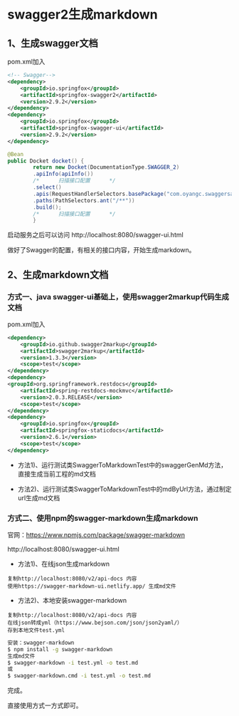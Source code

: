 # swagger2生成markdown

## 1、生成swagger文档
pom.xml加入
```xml
<!-- Swagger-->
<dependency>
    <groupId>io.springfox</groupId>
    <artifactId>springfox-swagger2</artifactId>
    <version>2.9.2</version>
</dependency>
<dependency>
    <groupId>io.springfox</groupId>
    <artifactId>springfox-swagger-ui</artifactId>
    <version>2.9.2</version>
</dependency>
```

```java
@Bean
public Docket docket() {
        return new Docket(DocumentationType.SWAGGER_2)
        .apiInfo(apiInfo())
        /*		扫描接口配置		*/
        .select()
        .apis(RequestHandlerSelectors.basePackage("com.oyangc.swaggersample.comtroller"))
        .paths(PathSelectors.ant("/**"))
        .build();
        /*		扫描接口配置		*/
        }
```
启动服务之后可以访问
http://localhost:8080/swagger-ui.html

做好了Swagger的配置，有相关的接口内容，开始生成markdown。
## 2、生成markdown文档
### 方式一、java swagger-ui基础上，使用swagger2markup代码生成文档
pom.xml加入
```xml
<dependency>
    <groupId>io.github.swagger2markup</groupId>
    <artifactId>swagger2markup</artifactId>
    <version>1.3.3</version>
    <scope>test</scope>
</dependency>
<dependency>
<groupId>org.springframework.restdocs</groupId>
    <artifactId>spring-restdocs-mockmvc</artifactId>
    <version>2.0.3.RELEASE</version>
    <scope>test</scope>
</dependency>
<dependency>
    <groupId>io.springfox</groupId>
    <artifactId>springfox-staticdocs</artifactId>
    <version>2.6.1</version>
    <scope>test</scope>
</dependency>
```

- 方法1)、运行测试类SwaggerToMarkdownTest中的swaggerGenMd方法，直接生成当前工程的md文档

- 方法2)、运行测试类SwaggerToMarkdownTest中的mdByUrl方法，通过制定url生成md文档

### 方式二、使用npm的swagger-markdown生成markdown
官网：https://www.npmjs.com/package/swagger-markdown

http://localhost:8080/swagger-ui.html

- 方法1)、在线json生成markdown
```
复制http://localhost:8080/v2/api-docs 内容
使用https://swagger-markdown-ui.netlify.app/ 生成md文件
```
- 方法2)、本地安装swagger-markdown
```
复制http://localhost:8080/v2/api-docs 内容
在线json转成yml（https://www.bejson.com/json/json2yaml/）
存到本地文件test.yml
```
```sh
安装：swagger-markdown
$ npm install -g swagger-markdown
生成md文件
$ swagger-markdown -i test.yml -o test.md
或
$ swagger-markdown.cmd -i test.yml -o test.md
```
完成。


直接使用方式一方式即可。